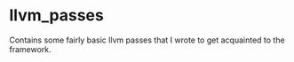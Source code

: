 llvm_passes
===========

Contains some fairly basic llvm passes that I wrote to get acquainted to the framework.

